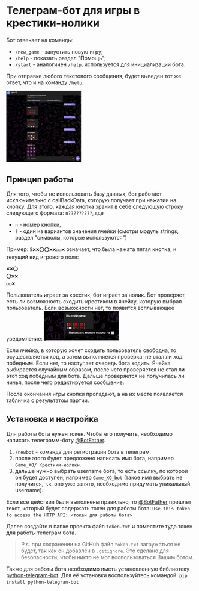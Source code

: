 # Телеграм-бот для игры в крестики-нолики

Бот отвечает на команды:
* `/new_game` - запустить новую игру;
* `/help` - показать раздел "Помощь";
* `/start` - аналогичен `/help`, используется для инициализации бота.

При отправке любого текстового сообщения, будет выведен тот же ответ, что и на команду `/help`.

<img src="Screenshots/demonstrate.jpg" width="200" alt="Скриншот">

## Принцип работы

Для того, чтобы не использовать базу данных, бот работает исключительно с callBackData, которую получает при нажатии на кнопку. Для этого, каждая кнопка хранит в себе следующую строку следующего формата: `n?????????`, где
* `n` - номер кнопки,
* `?` - один из вариантов значения ячейки (смотри модуль strings, раздел "символы, которые используются")

Пример: `5❌❌⭕⭕❌❌◻◻❌` означает, что была нажата пятая кнопка, и текущий вид игрового поля:
```
❌❌⭕
⭕❌❌
◻◻❌
```

Пользователь играет за крестик, бот играет за нолик.
Бот проверяет, есть ли возможность сходить крестиком в ячейку, которую выбрал пользователь. Если возможности нет, то появится всплывающее уведомление:
<img src="Screenshots/alert.jpg" width="200" alt="Скриншот уведомления с ошибкой">

Если ячейка, в которую хочет сходить пользователь свободна, то осуществляется ход, а затем выполняется проверка: не стал ли ход победным. Если нет, то наступает очередь бота ходить. Ячейка выбирается случайным образом, после чего проверяется не стал ли этот ход победным для бота. Дальше проверяется не получилась ли ничья, после чего редактируется сообщение.

После окончания игры кнопки пропадают, а на их месте появляется табличка с результатом партии.

## Установка и настройка

Для работы бота нужен токен. Чтобы его получить, необходимо написать телеграмм-боту [@BotFather](https://t.me/BotFather).
1) `/newbot` - команда для регистрации бота в телеграм.
2) после этого будет предложено написать имя бота, например `Game_XO/ Крестики-нолики`.
3) дальше нужно выбрать username бота, то есть ссылку, по которой он будет доступен, например `Game_XO_bot` (такое имя выбрать не получится, т.к. оно уже занято, необходимо придумать уникальный username).

Если все действия были выполнены правильно, то [@BotFather](https://t.me/BotFather) пришлет текст, который будет содержать токен для работы бота:
`Use this token to access the HTTP API: <токен для работы бота>`

Далее создайте в папке проекта файл `token.txt` и поместите туда токен для работы телеграм бота.
> P.s. при сохранении на GitHub файл `token.txt` загружаться не будет, так как он добавлен в `.gitignore`. Это сделано для безопасности, чтобы никто не мог воспользоваться Вашим ботом.

Также для работы бота необходимо иметь установленную библиотеку [python-telegram-bot](https://python-telegram-bot.org/). Для её установки воспользуйтесь командой:
`pip install python-telegram-bot`